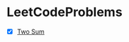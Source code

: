 # LeetCodeProblems

- [X] [Two Sum]


[Two Sum]: <https://github.com/AmauryVela/LeetCodeProblems/blob/master/1TwoSum.playground/Contents.swift>

